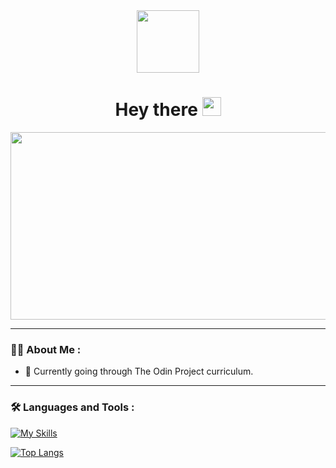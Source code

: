 <div id="header" align="center">
  <img src="https://media.giphy.com/media/M9gbBd9nbDrOTu1Mqx/giphy.gif" width="100"/>
  
  <h1>
    Hey there
    <img src="https://media.giphy.com/media/hvRJCLFzcasrR4ia7z/giphy.gif" width="30px"/>
  </h1>
</div>

<div align="center">
  <img src="https://media.giphy.com/media/dWesBcTLavkZuG35MI/giphy.gif" width="600" height="300"/>
</div>

---

### :woman_technologist: About Me :

<!--
- :telescope: I’m working as a Front-End Developer at Maverick Integrated Solutions Pvt. Ltd.
-->

- :seedling: Currently going through The Odin Project curriculum.

---

### :hammer_and_wrench: Languages and Tools :

[![My Skills](https://skillicons.dev/icons?i=react,vue,js,html,css,jest,jquery,supabase,tailwind,vite,webpack,babel,git)](https://skillicons.dev)
<div>
  
</div>

[![Top Langs](https://github-readme-stats.vercel.app/api/top-langs/?username=HamnaIshaq&layout=compact&theme=vision-friendly-dark)](https://github.com/HamnaIshaq/github-readme-stats)



<!--
**HamnaIshaq/HamnaIshaq** is a ✨ _special_ ✨ repository because its `README.md` (this file) appears on your GitHub profile.

Here are some ideas to get you started:

- 🔭 I’m currently working on ...
- 🌱 I’m currently learning ...
- 👯 I’m looking to collaborate on ...
- 🤔 I’m looking for help with ...
- 💬 Ask me about ...
- 📫 How to reach me: ...
- 😄 Pronouns: ...
- ⚡ Fun fact: ...
-->
